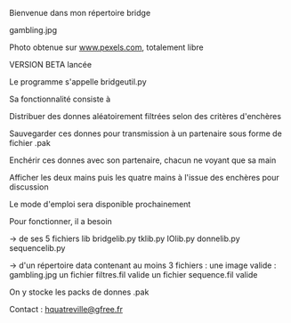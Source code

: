 Bienvenue dans mon répertoire bridge

gambling.jpg

Photo obtenue sur www.pexels.com, totalement libre

VERSION BETA lancée

Le programme s'appelle bridgeutil.py

Sa fonctionnalité consiste à 

Distribuer des donnes aléatoirement filtrées selon des critères d'enchères

Sauvegarder ces donnes pour transmission à un partenaire sous forme de fichier .pak

Enchérir ces donnes avec son partenaire, chacun ne voyant que sa main

Afficher les deux mains puis les quatre mains à l'issue des enchères pour discussion

Le mode d'emploi sera disponible prochainement

Pour fonctionner, il a besoin 

-> de ses 5 fichiers lib
bridgelib.py
tklib.py
IOlib.py
donnelib.py
sequencelib.py

-> d'un répertoire data contenant au moins 3 fichiers :
une image valide : gambling.jpg
un fichier filtres.fil valide
un fichier sequence.fil valide

On y stocke les packs de donnes .pak


Contact : hquatreville@gfree.fr





